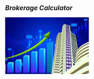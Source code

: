 ## _Brokerage Calculator_
![Description](https://github.com/Akshatamitvyas/Mini_project_265034/blob/main/1.Requirements/Stock.jpg)
